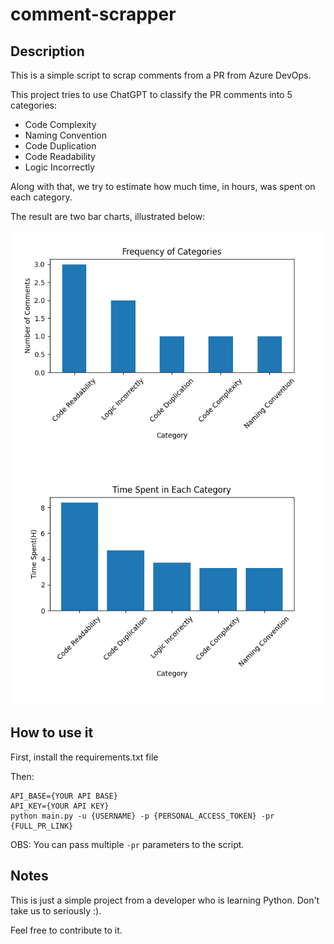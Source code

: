 # comment-scrapper

## Description

This is a simple script to scrap comments from a PR from Azure DevOps.

This project tries to use ChatGPT to classify the PR comments into 5 categories:
 - Code Complexity
 - Naming Convention
 - Code Duplication
 - Code Readability
 - Logic Incorrectly

Along with that, we try to estimate how much time, in hours, was spent on each category.

The result are two bar charts, illustrated below:

![category-bar-chart.png](example-images/category-bar-chart.png)
![time-spent-bar-chart.png](example-images/time-spent-bar-chart.png)

## How to use it

First, install the requirements.txt file

Then:
```
API_BASE={YOUR API BASE}
API_KEY={YOUR API KEY}
python main.py -u {USERNAME} -p {PERSONAL_ACCESS_TOKEN} -pr {FULL_PR_LINK}
```
OBS: You can pass multiple `-pr` parameters to the script.

## Notes

This is just a simple project from a developer who is learning Python. Don't take us to seriously :). 

Feel free to contribute to it.
